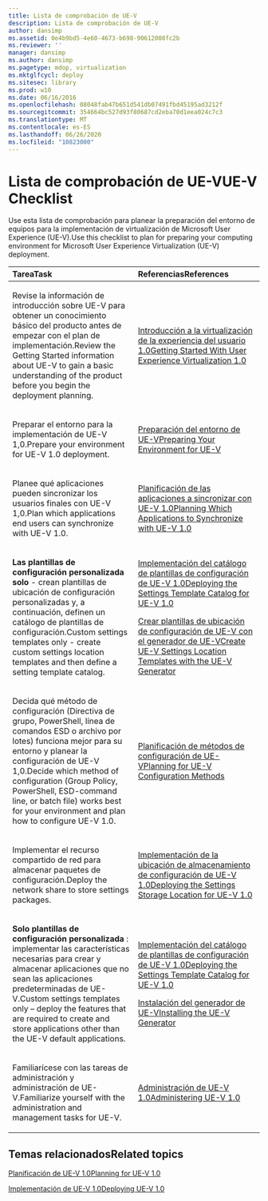 ```yaml
---
title: Lista de comprobación de UE-V
description: Lista de comprobación de UE-V
author: dansimp
ms.assetid: 0e4b9bd5-4e60-4673-b698-90612008fc2b
ms.reviewer: ''
manager: dansimp
ms.author: dansimp
ms.pagetype: mdop, virtualization
ms.mktglfcycl: deploy
ms.sitesec: library
ms.prod: w10
ms.date: 06/16/2016
ms.openlocfilehash: 08048fab47b651d541db07491fbd45195ad3212f
ms.sourcegitcommit: 354664bc527d93f80687cd2eba70d1eea024c7c3
ms.translationtype: MT
ms.contentlocale: es-ES
ms.lasthandoff: 06/26/2020
ms.locfileid: "10823000"
---
```

# <span data-ttu-id="47889-103">Lista de comprobación de UE-V</span><span class="sxs-lookup"><span data-stu-id="47889-103">UE-V Checklist</span></span>


<span data-ttu-id="47889-104">Use esta lista de comprobación para planear la preparación del entorno de equipos para la implementación de virtualización de Microsoft User Experience (UE-V).</span><span class="sxs-lookup"><span data-stu-id="47889-104">Use this checklist to plan for preparing your computing environment for Microsoft User Experience Virtualization (UE-V) deployment.</span></span>

<table>
<colgroup>
<col width="50%" />
<col width="50%" />
</colgroup>
<thead>
<tr class="header">
<th align="left"><span data-ttu-id="47889-105">Tarea</span><span class="sxs-lookup"><span data-stu-id="47889-105">Task</span></span></th>
<th align="left"><span data-ttu-id="47889-106">Referencias</span><span class="sxs-lookup"><span data-stu-id="47889-106">References</span></span></th>
</tr>
</thead>
<tbody>
<tr class="odd">
<td align="left"><p><span data-ttu-id="47889-107">Revise la información de introducción sobre UE-V para obtener un conocimiento básico del producto antes de empezar con el plan de implementación.</span><span class="sxs-lookup"><span data-stu-id="47889-107">Review the Getting Started information about UE-V to gain a basic understanding of the product before you begin the deployment planning.</span></span></p></td>
<td align="left"><p><a href="getting-started-with-user-experience-virtualization-10.md" data-raw-source="[Getting Started With User Experience Virtualization 1.0](getting-started-with-user-experience-virtualization-10.md)"><span data-ttu-id="47889-108">Introducción a la virtualización de la experiencia del usuario 1.0</span><span class="sxs-lookup"><span data-stu-id="47889-108">Getting Started With User Experience Virtualization 1.0</span></span></a></p></td>
</tr>
<tr class="even">
<td align="left"><p><span data-ttu-id="47889-109">Preparar el entorno para la implementación de UE-V 1,0.</span><span class="sxs-lookup"><span data-stu-id="47889-109">Prepare your environment for UE-V 1.0 deployment.</span></span></p></td>
<td align="left"><p><a href="preparing-your-environment-for-ue-v.md" data-raw-source="[Preparing Your Environment for UE-V](preparing-your-environment-for-ue-v.md)"><span data-ttu-id="47889-110">Preparación del entorno de UE-V</span><span class="sxs-lookup"><span data-stu-id="47889-110">Preparing Your Environment for UE-V</span></span></a></p></td>
</tr>
<tr class="odd">
<td align="left"><p><span data-ttu-id="47889-111">Planee qué aplicaciones pueden sincronizar los usuarios finales con UE-V 1,0.</span><span class="sxs-lookup"><span data-stu-id="47889-111">Plan which applications end users can synchronize with UE-V 1.0.</span></span></p></td>
<td align="left"><p><a href="planning-which-applications-to-synchronize-with-ue-v-10.md" data-raw-source="[Planning Which Applications to Synchronize with UE-V 1.0](planning-which-applications-to-synchronize-with-ue-v-10.md)"><span data-ttu-id="47889-112">Planificación de las aplicaciones a sincronizar con UE-V 1.0</span><span class="sxs-lookup"><span data-stu-id="47889-112">Planning Which Applications to Synchronize with UE-V 1.0</span></span></a></p></td>
</tr>
<tr class="even">
<td align="left"><p><strong><span data-ttu-id="47889-113">Las plantillas de configuración personalizada solo </strong> - crean plantillas de ubicación de configuración personalizadas y, a continuación, definen un catálogo de plantillas de configuración.</span><span class="sxs-lookup"><span data-stu-id="47889-113">Custom settings templates only</strong> - create custom settings location templates and then define a setting template catalog.</span></span></p></td>
<td align="left"><p><a href="deploying-the-settings-template-catalog-for-ue-v-10.md" data-raw-source="[Deploying the Settings Template Catalog for UE-V 1.0](deploying-the-settings-template-catalog-for-ue-v-10.md)"><span data-ttu-id="47889-114">Implementación del catálogo de plantillas de configuración de UE-V 1.0</span><span class="sxs-lookup"><span data-stu-id="47889-114">Deploying the Settings Template Catalog for UE-V 1.0</span></span></a></p>
<p><a href="create-ue-v-settings-location-templates-with-the-ue-v-generator.md" data-raw-source="[Create UE-V Settings Location Templates with the UE-V Generator](create-ue-v-settings-location-templates-with-the-ue-v-generator.md)"><span data-ttu-id="47889-115">Crear plantillas de ubicación de configuración de UE-V con el generador de UE-V</span><span class="sxs-lookup"><span data-stu-id="47889-115">Create UE-V Settings Location Templates with the UE-V Generator</span></span></a></p></td>
</tr>
<tr class="odd">
<td align="left"><p><span data-ttu-id="47889-116">Decida qué método de configuración (Directiva de grupo, PowerShell, línea de comandos ESD o archivo por lotes) funciona mejor para su entorno y planear la configuración de UE-V 1,0.</span><span class="sxs-lookup"><span data-stu-id="47889-116">Decide which method of configuration (Group Policy, PowerShell, ESD-command line, or batch file) works best for your environment and plan how to configure UE-V 1.0.</span></span></p></td>
<td align="left"><p><a href="planning-for-ue-v-configuration-methods.md" data-raw-source="[Planning for UE-V Configuration Methods](planning-for-ue-v-configuration-methods.md)"><span data-ttu-id="47889-117">Planificación de métodos de configuración de UE-V</span><span class="sxs-lookup"><span data-stu-id="47889-117">Planning for UE-V Configuration Methods</span></span></a></p></td>
</tr>
<tr class="even">
<td align="left"><p><span data-ttu-id="47889-118">Implementar el recurso compartido de red para almacenar paquetes de configuración.</span><span class="sxs-lookup"><span data-stu-id="47889-118">Deploy the network share to store settings packages.</span></span></p></td>
<td align="left"><p><a href="deploying-the-settings-storage-location-for-ue-v-10.md" data-raw-source="[Deploying the Settings Storage Location for UE-V 1.0](deploying-the-settings-storage-location-for-ue-v-10.md)"><span data-ttu-id="47889-119">Implementación de la ubicación de almacenamiento de configuración de UE-V 1.0</span><span class="sxs-lookup"><span data-stu-id="47889-119">Deploying the Settings Storage Location for UE-V 1.0</span></span></a></p></td>
</tr>
<tr class="odd">
<td align="left"><p><strong><span data-ttu-id="47889-120">Solo plantillas de configuración personalizada </strong> : implementar las características necesarias para crear y almacenar aplicaciones que no sean las aplicaciones predeterminadas de UE-V.</span><span class="sxs-lookup"><span data-stu-id="47889-120">Custom settings templates only</strong> – deploy the features that are required to create and store applications other than the UE-V default applications.</span></span></p></td>
<td align="left"><p><a href="deploying-the-settings-template-catalog-for-ue-v-10.md" data-raw-source="[Deploying the Settings Template Catalog for UE-V 1.0](deploying-the-settings-template-catalog-for-ue-v-10.md)"><span data-ttu-id="47889-121">Implementación del catálogo de plantillas de configuración de UE-V 1.0</span><span class="sxs-lookup"><span data-stu-id="47889-121">Deploying the Settings Template Catalog for UE-V 1.0</span></span></a></p>
<p><a href="installing-the-ue-v-generator.md" data-raw-source="[Installing the UE-V Generator](installing-the-ue-v-generator.md)"><span data-ttu-id="47889-122">Instalación del generador de UE-V</span><span class="sxs-lookup"><span data-stu-id="47889-122">Installing the UE-V Generator</span></span></a></p></td>
</tr>
<tr class="even">
<td align="left"><p><span data-ttu-id="47889-123">Familiarícese con las tareas de administración y administración de UE-V.</span><span class="sxs-lookup"><span data-stu-id="47889-123">Familiarize yourself with the administration and management tasks for UE-V.</span></span></p></td>
<td align="left"><p><a href="administering-ue-v-10.md" data-raw-source="[Administering UE-V 1.0](administering-ue-v-10.md)"><span data-ttu-id="47889-124">Administración de UE-V 1.0</span><span class="sxs-lookup"><span data-stu-id="47889-124">Administering UE-V 1.0</span></span></a></p></td>
</tr>
</tbody>
</table>

 

## <span data-ttu-id="47889-125">Temas relacionados</span><span class="sxs-lookup"><span data-stu-id="47889-125">Related topics</span></span>


[<span data-ttu-id="47889-126">Planificación de UE-V 1.0</span><span class="sxs-lookup"><span data-stu-id="47889-126">Planning for UE-V 1.0</span></span>](planning-for-ue-v-10.md)

[<span data-ttu-id="47889-127">Implementación de UE-V 1.0</span><span class="sxs-lookup"><span data-stu-id="47889-127">Deploying UE-V 1.0</span></span>](deploying-ue-v-10.md)

 

 






